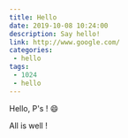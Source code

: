 ```yaml
---
title: Hello
date: 2019-10-08 10:24:00
description: Say hello!
link: http://www.google.com/
categories:
 - hello
tags:
 - 1024
 - hello
---
```


Hello, P's ! :smile:

<!-- more -->

All is well !